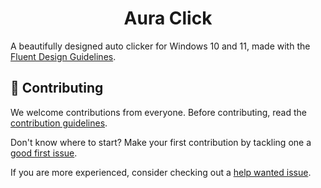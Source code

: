 <h1 align="center">Aura Click</h1>

A beautifully designed auto clicker for Windows 10 and 11, made with the [Fluent Design Guidelines](https://learn.microsoft.com/en-us/windows/apps/design/basics/).

## 👏 Contributing

We welcome contributions from everyone. Before contributing, read the [contribution guidelines](.github/CONTRIBUTING.md).

Don't know where to start? Make your first contribution by tackling one a [good first issue](https://github.com/RyanLua/AuraClick/issues?q=is%3Aopen+is%3Aissue+label%3A%22good+first+issue%22).

If you are more experienced, consider checking out a [help wanted issue](https://github.com/RyanLua/AuraClick/issues?q=is%3Aopen+is%3Aissue+label%3A%22help+wanted%22).
